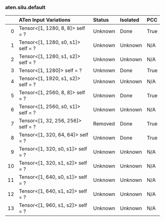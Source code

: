 ### aten.silu.default
|    | ATen Input Variations              | Status   | Isolated   | PCC   |
|---:|:-----------------------------------|:---------|:-----------|:------|
|  0 | Tensor<[1, 1280, 8, 8]> self = ?   | Unknown  | Done       | True  |
|  1 | Tensor<[1, 1280, s0, s1]> self = ? | Unknown  | Unknown    | N/A   |
|  2 | Tensor<[1, 1280, s1, s2]> self = ? | Unknown  | Unknown    | N/A   |
|  3 | Tensor<[1, 1280]> self = ?         | Unknown  | Done       | True  |
|  4 | Tensor<[1, 1920, s1, s2]> self = ? | Unknown  | Unknown    | N/A   |
|  5 | Tensor<[1, 2560, 8, 8]> self = ?   | Unknown  | Done       | True  |
|  6 | Tensor<[1, 2560, s0, s1]> self = ? | Unknown  | Unknown    | N/A   |
|  7 | Tensor<[1, 32, 256, 256]> self = ? | Removed  | Done       | True  |
|  8 | Tensor<[1, 320, 64, 64]> self = ?  | Unknown  | Done       | True  |
|  9 | Tensor<[1, 320, s0, s1]> self = ?  | Unknown  | Unknown    | N/A   |
| 10 | Tensor<[1, 320, s1, s2]> self = ?  | Unknown  | Unknown    | N/A   |
| 11 | Tensor<[1, 640, s0, s1]> self = ?  | Unknown  | Unknown    | N/A   |
| 12 | Tensor<[1, 640, s1, s2]> self = ?  | Unknown  | Unknown    | N/A   |
| 13 | Tensor<[1, 960, s1, s2]> self = ?  | Unknown  | Unknown    | N/A   |


